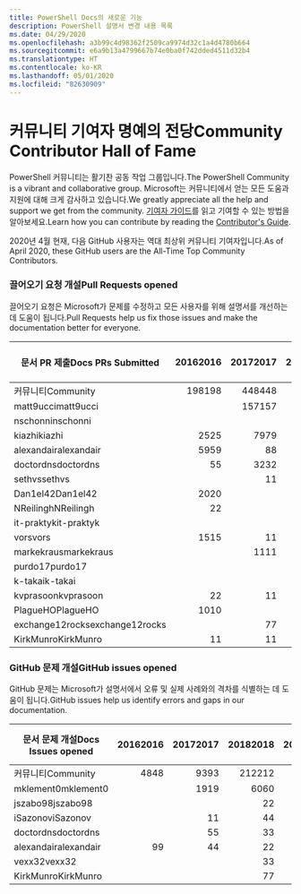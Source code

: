 ```yaml
---
title: PowerShell Docs의 새로운 기능
description: PowerShell 설명서 변경 내용 목록
ms.date: 04/29/2020
ms.openlocfilehash: a3b99c4d98362f2509ca9974d32c1a4d4780b664
ms.sourcegitcommit: e6a9b13a4799667b74e0ba0f742dded4511d32b4
ms.translationtype: HT
ms.contentlocale: ko-KR
ms.lasthandoff: 05/01/2020
ms.locfileid: "82630909"
---
```

# <a name="community-contributor-hall-of-fame"></a><span data-ttu-id="40631-103">커뮤니티 기여자 명예의 전당</span><span class="sxs-lookup"><span data-stu-id="40631-103">Community Contributor Hall of Fame</span></span>

<span data-ttu-id="40631-104">PowerShell 커뮤니티는 활기찬 공동 작업 그룹입니다.</span><span class="sxs-lookup"><span data-stu-id="40631-104">The PowerShell Community is a vibrant and collaborative group.</span></span> <span data-ttu-id="40631-105">Microsoft는 커뮤니티에서 얻는 모든 도움과 지원에 대해 크게 감사하고 있습니다.</span><span class="sxs-lookup"><span data-stu-id="40631-105">We greatly appreciate all the help and support we get from the community.</span></span> <span data-ttu-id="40631-106">[기여자 가이드][contrib]를 읽고 기여할 수 있는 방법을 알아보세요.</span><span class="sxs-lookup"><span data-stu-id="40631-106">Learn how you can contribute by reading the [Contributor's Guide][contrib].</span></span>

<span data-ttu-id="40631-107">2020년 4월 현재, 다음 GitHub 사용자는 역대 최상위 커뮤니티 기여자입니다.</span><span class="sxs-lookup"><span data-stu-id="40631-107">As of April 2020, these GitHub users are the All-Time Top Community Contributors.</span></span>

### <a name="pull-requests-opened"></a><span data-ttu-id="40631-108">끌어오기 요청 개설</span><span class="sxs-lookup"><span data-stu-id="40631-108">Pull Requests opened</span></span>

<span data-ttu-id="40631-109">끌어오기 요청은 Microsoft가 문제를 수정하고 모든 사용자를 위해 설명서를 개선하는 데 도움이 됩니다.</span><span class="sxs-lookup"><span data-stu-id="40631-109">Pull Requests help us fix those issues and make the documentation better for everyone.</span></span>

| <span data-ttu-id="40631-110">문서 PR 제출</span><span class="sxs-lookup"><span data-stu-id="40631-110">Docs PRs Submitted</span></span> | <span data-ttu-id="40631-111">2016</span><span class="sxs-lookup"><span data-stu-id="40631-111">2016</span></span> | <span data-ttu-id="40631-112">2017</span><span class="sxs-lookup"><span data-stu-id="40631-112">2017</span></span> | <span data-ttu-id="40631-113">2018</span><span class="sxs-lookup"><span data-stu-id="40631-113">2018</span></span> | <span data-ttu-id="40631-114">2019</span><span class="sxs-lookup"><span data-stu-id="40631-114">2019</span></span> | <span data-ttu-id="40631-115">2020</span><span class="sxs-lookup"><span data-stu-id="40631-115">2020</span></span> | <span data-ttu-id="40631-116">총합계</span><span class="sxs-lookup"><span data-stu-id="40631-116">Grand Total</span></span> |
| ------------------ | ---: | ---: | ---: | ---: | ---: | ----------: |
| <span data-ttu-id="40631-117">커뮤니티</span><span class="sxs-lookup"><span data-stu-id="40631-117">Community</span></span>          |  <span data-ttu-id="40631-118">198</span><span class="sxs-lookup"><span data-stu-id="40631-118">198</span></span> |  <span data-ttu-id="40631-119">448</span><span class="sxs-lookup"><span data-stu-id="40631-119">448</span></span> |  <span data-ttu-id="40631-120">468</span><span class="sxs-lookup"><span data-stu-id="40631-120">468</span></span> |  <span data-ttu-id="40631-121">322</span><span class="sxs-lookup"><span data-stu-id="40631-121">322</span></span> |   <span data-ttu-id="40631-122">38</span><span class="sxs-lookup"><span data-stu-id="40631-122">38</span></span> |        <span data-ttu-id="40631-123">1477</span><span class="sxs-lookup"><span data-stu-id="40631-123">1477</span></span> |
| <span data-ttu-id="40631-124">matt9ucci</span><span class="sxs-lookup"><span data-stu-id="40631-124">matt9ucci</span></span>          |      |  <span data-ttu-id="40631-125">157</span><span class="sxs-lookup"><span data-stu-id="40631-125">157</span></span> |   <span data-ttu-id="40631-126">80</span><span class="sxs-lookup"><span data-stu-id="40631-126">80</span></span> |   <span data-ttu-id="40631-127">30</span><span class="sxs-lookup"><span data-stu-id="40631-127">30</span></span> |      |         <span data-ttu-id="40631-128">267</span><span class="sxs-lookup"><span data-stu-id="40631-128">267</span></span> |
| <span data-ttu-id="40631-129">nschonni</span><span class="sxs-lookup"><span data-stu-id="40631-129">nschonni</span></span>           |      |      |   <span data-ttu-id="40631-130">14</span><span class="sxs-lookup"><span data-stu-id="40631-130">14</span></span> |  <span data-ttu-id="40631-131">138</span><span class="sxs-lookup"><span data-stu-id="40631-131">138</span></span> |      |         <span data-ttu-id="40631-132">152</span><span class="sxs-lookup"><span data-stu-id="40631-132">152</span></span> |
| <span data-ttu-id="40631-133">kiazhi</span><span class="sxs-lookup"><span data-stu-id="40631-133">kiazhi</span></span>             |   <span data-ttu-id="40631-134">25</span><span class="sxs-lookup"><span data-stu-id="40631-134">25</span></span> |   <span data-ttu-id="40631-135">79</span><span class="sxs-lookup"><span data-stu-id="40631-135">79</span></span> |   <span data-ttu-id="40631-136">12</span><span class="sxs-lookup"><span data-stu-id="40631-136">12</span></span> |      |      |         <span data-ttu-id="40631-137">116</span><span class="sxs-lookup"><span data-stu-id="40631-137">116</span></span> |
| <span data-ttu-id="40631-138">alexandair</span><span class="sxs-lookup"><span data-stu-id="40631-138">alexandair</span></span>         |   <span data-ttu-id="40631-139">59</span><span class="sxs-lookup"><span data-stu-id="40631-139">59</span></span> |    <span data-ttu-id="40631-140">8</span><span class="sxs-lookup"><span data-stu-id="40631-140">8</span></span> |   <span data-ttu-id="40631-141">26</span><span class="sxs-lookup"><span data-stu-id="40631-141">26</span></span> |    <span data-ttu-id="40631-142">2</span><span class="sxs-lookup"><span data-stu-id="40631-142">2</span></span> |    <span data-ttu-id="40631-143">1</span><span class="sxs-lookup"><span data-stu-id="40631-143">1</span></span> |          <span data-ttu-id="40631-144">96</span><span class="sxs-lookup"><span data-stu-id="40631-144">96</span></span> |
| <span data-ttu-id="40631-145">doctordns</span><span class="sxs-lookup"><span data-stu-id="40631-145">doctordns</span></span>          |    <span data-ttu-id="40631-146">5</span><span class="sxs-lookup"><span data-stu-id="40631-146">5</span></span> |   <span data-ttu-id="40631-147">32</span><span class="sxs-lookup"><span data-stu-id="40631-147">32</span></span> |   <span data-ttu-id="40631-148">20</span><span class="sxs-lookup"><span data-stu-id="40631-148">20</span></span> |    <span data-ttu-id="40631-149">7</span><span class="sxs-lookup"><span data-stu-id="40631-149">7</span></span> |    <span data-ttu-id="40631-150">2</span><span class="sxs-lookup"><span data-stu-id="40631-150">2</span></span> |          <span data-ttu-id="40631-151">66</span><span class="sxs-lookup"><span data-stu-id="40631-151">66</span></span> |
| <span data-ttu-id="40631-152">sethvs</span><span class="sxs-lookup"><span data-stu-id="40631-152">sethvs</span></span>             |      |    <span data-ttu-id="40631-153">1</span><span class="sxs-lookup"><span data-stu-id="40631-153">1</span></span> |   <span data-ttu-id="40631-154">44</span><span class="sxs-lookup"><span data-stu-id="40631-154">44</span></span> |      |      |          <span data-ttu-id="40631-155">45</span><span class="sxs-lookup"><span data-stu-id="40631-155">45</span></span> |
| <span data-ttu-id="40631-156">Dan1el42</span><span class="sxs-lookup"><span data-stu-id="40631-156">Dan1el42</span></span>           |   <span data-ttu-id="40631-157">20</span><span class="sxs-lookup"><span data-stu-id="40631-157">20</span></span> |      |      |      |      |          <span data-ttu-id="40631-158">20</span><span class="sxs-lookup"><span data-stu-id="40631-158">20</span></span> |
| <span data-ttu-id="40631-159">NReilingh</span><span class="sxs-lookup"><span data-stu-id="40631-159">NReilingh</span></span>          |    <span data-ttu-id="40631-160">2</span><span class="sxs-lookup"><span data-stu-id="40631-160">2</span></span> |      |   <span data-ttu-id="40631-161">13</span><span class="sxs-lookup"><span data-stu-id="40631-161">13</span></span> |    <span data-ttu-id="40631-162">3</span><span class="sxs-lookup"><span data-stu-id="40631-162">3</span></span> |      |          <span data-ttu-id="40631-163">18</span><span class="sxs-lookup"><span data-stu-id="40631-163">18</span></span> |
| <span data-ttu-id="40631-164">it-praktyk</span><span class="sxs-lookup"><span data-stu-id="40631-164">it-praktyk</span></span>         |      |      |   <span data-ttu-id="40631-165">16</span><span class="sxs-lookup"><span data-stu-id="40631-165">16</span></span> |    <span data-ttu-id="40631-166">1</span><span class="sxs-lookup"><span data-stu-id="40631-166">1</span></span> |      |          <span data-ttu-id="40631-167">17</span><span class="sxs-lookup"><span data-stu-id="40631-167">17</span></span> |
| <span data-ttu-id="40631-168">vors</span><span class="sxs-lookup"><span data-stu-id="40631-168">vors</span></span>               |   <span data-ttu-id="40631-169">15</span><span class="sxs-lookup"><span data-stu-id="40631-169">15</span></span> |    <span data-ttu-id="40631-170">1</span><span class="sxs-lookup"><span data-stu-id="40631-170">1</span></span> |      |      |      |          <span data-ttu-id="40631-171">16</span><span class="sxs-lookup"><span data-stu-id="40631-171">16</span></span> |
| <span data-ttu-id="40631-172">markekraus</span><span class="sxs-lookup"><span data-stu-id="40631-172">markekraus</span></span>         |      |   <span data-ttu-id="40631-173">11</span><span class="sxs-lookup"><span data-stu-id="40631-173">11</span></span> |    <span data-ttu-id="40631-174">5</span><span class="sxs-lookup"><span data-stu-id="40631-174">5</span></span> |      |      |          <span data-ttu-id="40631-175">16</span><span class="sxs-lookup"><span data-stu-id="40631-175">16</span></span> |
| <span data-ttu-id="40631-176">purdo17</span><span class="sxs-lookup"><span data-stu-id="40631-176">purdo17</span></span>            |      |      |   <span data-ttu-id="40631-177">13</span><span class="sxs-lookup"><span data-stu-id="40631-177">13</span></span> |      |      |          <span data-ttu-id="40631-178">13</span><span class="sxs-lookup"><span data-stu-id="40631-178">13</span></span> |
| <span data-ttu-id="40631-179">k-takai</span><span class="sxs-lookup"><span data-stu-id="40631-179">k-takai</span></span>            |      |      |    <span data-ttu-id="40631-180">5</span><span class="sxs-lookup"><span data-stu-id="40631-180">5</span></span> |    <span data-ttu-id="40631-181">1</span><span class="sxs-lookup"><span data-stu-id="40631-181">1</span></span> |    <span data-ttu-id="40631-182">7</span><span class="sxs-lookup"><span data-stu-id="40631-182">7</span></span> |          <span data-ttu-id="40631-183">13</span><span class="sxs-lookup"><span data-stu-id="40631-183">13</span></span> |
| <span data-ttu-id="40631-184">kvprasoon</span><span class="sxs-lookup"><span data-stu-id="40631-184">kvprasoon</span></span>          |    <span data-ttu-id="40631-185">2</span><span class="sxs-lookup"><span data-stu-id="40631-185">2</span></span> |    <span data-ttu-id="40631-186">1</span><span class="sxs-lookup"><span data-stu-id="40631-186">1</span></span> |    <span data-ttu-id="40631-187">7</span><span class="sxs-lookup"><span data-stu-id="40631-187">7</span></span> |    <span data-ttu-id="40631-188">2</span><span class="sxs-lookup"><span data-stu-id="40631-188">2</span></span> |      |          <span data-ttu-id="40631-189">12</span><span class="sxs-lookup"><span data-stu-id="40631-189">12</span></span> |
| <span data-ttu-id="40631-190">PlagueHO</span><span class="sxs-lookup"><span data-stu-id="40631-190">PlagueHO</span></span>           |   <span data-ttu-id="40631-191">10</span><span class="sxs-lookup"><span data-stu-id="40631-191">10</span></span> |      |      |    <span data-ttu-id="40631-192">1</span><span class="sxs-lookup"><span data-stu-id="40631-192">1</span></span> |      |          <span data-ttu-id="40631-193">11</span><span class="sxs-lookup"><span data-stu-id="40631-193">11</span></span> |
| <span data-ttu-id="40631-194">exchange12rocks</span><span class="sxs-lookup"><span data-stu-id="40631-194">exchange12rocks</span></span>    |      |    <span data-ttu-id="40631-195">7</span><span class="sxs-lookup"><span data-stu-id="40631-195">7</span></span> |    <span data-ttu-id="40631-196">3</span><span class="sxs-lookup"><span data-stu-id="40631-196">3</span></span> |      |      |          <span data-ttu-id="40631-197">10</span><span class="sxs-lookup"><span data-stu-id="40631-197">10</span></span> |
| <span data-ttu-id="40631-198">KirkMunro</span><span class="sxs-lookup"><span data-stu-id="40631-198">KirkMunro</span></span>          |    <span data-ttu-id="40631-199">1</span><span class="sxs-lookup"><span data-stu-id="40631-199">1</span></span> |    <span data-ttu-id="40631-200">1</span><span class="sxs-lookup"><span data-stu-id="40631-200">1</span></span> |    <span data-ttu-id="40631-201">2</span><span class="sxs-lookup"><span data-stu-id="40631-201">2</span></span> |    <span data-ttu-id="40631-202">6</span><span class="sxs-lookup"><span data-stu-id="40631-202">6</span></span> |      |          <span data-ttu-id="40631-203">10</span><span class="sxs-lookup"><span data-stu-id="40631-203">10</span></span> |

### <a name="github-issues-opened"></a><span data-ttu-id="40631-204">GitHub 문제 개설</span><span class="sxs-lookup"><span data-stu-id="40631-204">GitHub issues opened</span></span>

<span data-ttu-id="40631-205">GitHub 문제는 Microsoft가 설명서에서 오류 및 실제 사례와의 격차를 식별하는 데 도움이 됩니다.</span><span class="sxs-lookup"><span data-stu-id="40631-205">GitHub issues help us identify errors and gaps in our documentation.</span></span>

| <span data-ttu-id="40631-206">문서 문제 개설</span><span class="sxs-lookup"><span data-stu-id="40631-206">Docs Issues opened</span></span> | <span data-ttu-id="40631-207">2016</span><span class="sxs-lookup"><span data-stu-id="40631-207">2016</span></span> | <span data-ttu-id="40631-208">2017</span><span class="sxs-lookup"><span data-stu-id="40631-208">2017</span></span> | <span data-ttu-id="40631-209">2018</span><span class="sxs-lookup"><span data-stu-id="40631-209">2018</span></span> | <span data-ttu-id="40631-210">2019</span><span class="sxs-lookup"><span data-stu-id="40631-210">2019</span></span> | <span data-ttu-id="40631-211">2020</span><span class="sxs-lookup"><span data-stu-id="40631-211">2020</span></span> | <span data-ttu-id="40631-212">총합계</span><span class="sxs-lookup"><span data-stu-id="40631-212">Grand Total</span></span> |
| ------------------ | ---: | ---: | ---: | ---: | ---: | ----------: |
| <span data-ttu-id="40631-213">커뮤니티</span><span class="sxs-lookup"><span data-stu-id="40631-213">Community</span></span>          |   <span data-ttu-id="40631-214">48</span><span class="sxs-lookup"><span data-stu-id="40631-214">48</span></span> |   <span data-ttu-id="40631-215">93</span><span class="sxs-lookup"><span data-stu-id="40631-215">93</span></span> |  <span data-ttu-id="40631-216">212</span><span class="sxs-lookup"><span data-stu-id="40631-216">212</span></span> |  <span data-ttu-id="40631-217">575</span><span class="sxs-lookup"><span data-stu-id="40631-217">575</span></span> |  <span data-ttu-id="40631-218">212</span><span class="sxs-lookup"><span data-stu-id="40631-218">212</span></span> |        <span data-ttu-id="40631-219">1,152</span><span class="sxs-lookup"><span data-stu-id="40631-219">1152</span></span> |
| <span data-ttu-id="40631-220">mklement0</span><span class="sxs-lookup"><span data-stu-id="40631-220">mklement0</span></span>          |      |   <span data-ttu-id="40631-221">19</span><span class="sxs-lookup"><span data-stu-id="40631-221">19</span></span> |   <span data-ttu-id="40631-222">60</span><span class="sxs-lookup"><span data-stu-id="40631-222">60</span></span> |   <span data-ttu-id="40631-223">56</span><span class="sxs-lookup"><span data-stu-id="40631-223">56</span></span> |   <span data-ttu-id="40631-224">26</span><span class="sxs-lookup"><span data-stu-id="40631-224">26</span></span> |         <span data-ttu-id="40631-225">161</span><span class="sxs-lookup"><span data-stu-id="40631-225">161</span></span> |
| <span data-ttu-id="40631-226">jszabo98</span><span class="sxs-lookup"><span data-stu-id="40631-226">jszabo98</span></span>           |      |      |    <span data-ttu-id="40631-227">2</span><span class="sxs-lookup"><span data-stu-id="40631-227">2</span></span> |   <span data-ttu-id="40631-228">15</span><span class="sxs-lookup"><span data-stu-id="40631-228">15</span></span> |    <span data-ttu-id="40631-229">3</span><span class="sxs-lookup"><span data-stu-id="40631-229">3</span></span> |          <span data-ttu-id="40631-230">20</span><span class="sxs-lookup"><span data-stu-id="40631-230">20</span></span> |
| <span data-ttu-id="40631-231">iSazonov</span><span class="sxs-lookup"><span data-stu-id="40631-231">iSazonov</span></span>           |      |    <span data-ttu-id="40631-232">1</span><span class="sxs-lookup"><span data-stu-id="40631-232">1</span></span> |    <span data-ttu-id="40631-233">4</span><span class="sxs-lookup"><span data-stu-id="40631-233">4</span></span> |   <span data-ttu-id="40631-234">10</span><span class="sxs-lookup"><span data-stu-id="40631-234">10</span></span> |    <span data-ttu-id="40631-235">4</span><span class="sxs-lookup"><span data-stu-id="40631-235">4</span></span> |          <span data-ttu-id="40631-236">19</span><span class="sxs-lookup"><span data-stu-id="40631-236">19</span></span> |
| <span data-ttu-id="40631-237">doctordns</span><span class="sxs-lookup"><span data-stu-id="40631-237">doctordns</span></span>          |      |    <span data-ttu-id="40631-238">5</span><span class="sxs-lookup"><span data-stu-id="40631-238">5</span></span> |    <span data-ttu-id="40631-239">3</span><span class="sxs-lookup"><span data-stu-id="40631-239">3</span></span> |    <span data-ttu-id="40631-240">5</span><span class="sxs-lookup"><span data-stu-id="40631-240">5</span></span> |    <span data-ttu-id="40631-241">4</span><span class="sxs-lookup"><span data-stu-id="40631-241">4</span></span> |          <span data-ttu-id="40631-242">17</span><span class="sxs-lookup"><span data-stu-id="40631-242">17</span></span> |
| <span data-ttu-id="40631-243">alexandair</span><span class="sxs-lookup"><span data-stu-id="40631-243">alexandair</span></span>         |    <span data-ttu-id="40631-244">9</span><span class="sxs-lookup"><span data-stu-id="40631-244">9</span></span> |    <span data-ttu-id="40631-245">4</span><span class="sxs-lookup"><span data-stu-id="40631-245">4</span></span> |    <span data-ttu-id="40631-246">2</span><span class="sxs-lookup"><span data-stu-id="40631-246">2</span></span> |      |      |          <span data-ttu-id="40631-247">15</span><span class="sxs-lookup"><span data-stu-id="40631-247">15</span></span> |
| <span data-ttu-id="40631-248">vexx32</span><span class="sxs-lookup"><span data-stu-id="40631-248">vexx32</span></span>             |      |      |    <span data-ttu-id="40631-249">3</span><span class="sxs-lookup"><span data-stu-id="40631-249">3</span></span> |   <span data-ttu-id="40631-250">11</span><span class="sxs-lookup"><span data-stu-id="40631-250">11</span></span> |      |          <span data-ttu-id="40631-251">14</span><span class="sxs-lookup"><span data-stu-id="40631-251">14</span></span> |
| <span data-ttu-id="40631-252">KirkMunro</span><span class="sxs-lookup"><span data-stu-id="40631-252">KirkMunro</span></span>          |      |      |    <span data-ttu-id="40631-253">7</span><span class="sxs-lookup"><span data-stu-id="40631-253">7</span></span> |    <span data-ttu-id="40631-254">7</span><span class="sxs-lookup"><span data-stu-id="40631-254">7</span></span> |      |          <span data-ttu-id="40631-255">14</span><span class="sxs-lookup"><span data-stu-id="40631-255">14</span></span> |

<!-- Link references -->
[contrib]: contributing/overview.md